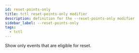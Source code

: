 ```yaml
---
id: reset-points-only
title: tctl reset-points-only modifier
description: definition for the --reset-points-only modifier
sidebar_label: --reset-points-only
tags:
  - tctl
---
```


Show only events that are eligible for reset.
